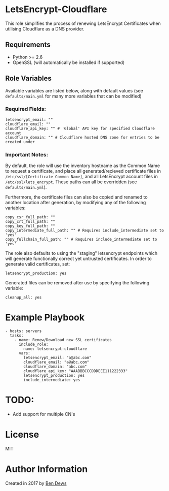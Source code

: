 # LetsEncrypt-Cloudflare

This role simplifies the process of renewing LetsEncrypt Certificates when utilising Cloudflare as a DNS provider.

## Requirements

- Python >= 2.6
- OpenSSL (will automatically be installed if supported)

## Role Variables
Available variables are listed below, along with default values (see `defaults/main.yml` for many more variables that can be modified)

### Required Fields:

    letsencrypt_email: ""
    cloudflare_email: ""
    cloudflare_api_key: "" # 'Global' API key for specified Cloudflare account
    cloudflare_domain: "" # Cloudflare hosted DNS zone for entries to be created under

### Important Notes:
By default, the role will use the inventory hostname as the Common Name to request a certificate, and place all generated/recieved certificate files in `/etc/ssl/[Certificate Common Name]`, and all LetsEncrypt account files in `/etc/ssl/lets_encrypt`. These paths can all be overridden (see `defaults/main.yml`).

Furthermore, the certificate files can also be copied and renamed to another location after generation, by modifying any of the following variables:

    copy_csr_full_path: ""
    copy_crt_full_path: ""
    copy_key_full_path: ""
    copy_intermediate_full_path: "" # Requires include_intermediate set to 'yes'
    copy_fullchain_full_path: "" # Requires include_intermediate set to 'yes'

The role also defaults to using the "staging" letsencrypt endpoints which will generate functionally correct yet untrusted certificates. In order to generate valid certificates, set:  

    letsencrypt_production: yes


Generated files can be removed after use by specifying the following variable:

    cleanup_all: yes

# Example Playbook

    - hosts: servers
      tasks:
        - name: Renew/Download new SSL certificates
          include_role:
            name: letsencrypt-cloudflare
          vars:
            letsencrypt_email: "a@abc.com"
            cloudflare_email: "a@abc.com"
            cloudflare_domain: "abc.com"
            cloudflare_api_key: "AAABBBCCCDDDEEE111222333"
            letsencrypt_production: yes
            include_intermediate: yes


# TODO:

- Add support for multiple CN's

# License

MIT

# Author Information

Created in 2017 by [Ben Dews](bendews.com)